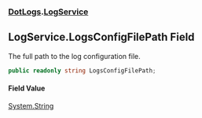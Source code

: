 ### [DotLogs](DotLogs.md 'DotLogs').[LogService](DotLogs.LogService.md 'DotLogs\.LogService')

## LogService\.LogsConfigFilePath Field

The full path to the log configuration file\.

```csharp
public readonly string LogsConfigFilePath;
```

#### Field Value
[System\.String](https://learn.microsoft.com/en-us/dotnet/api/system.string 'System\.String')